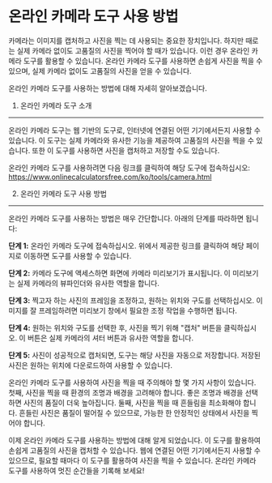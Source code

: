 온라인 카메라 도구 사용 방법
================

카메라는 이미지를 캡처하고 사진을 찍는 데 사용되는 중요한 장치입니다. 하지만 때로는 실제 카메라 없이도 고품질의 사진을 찍어야 할 때가 있습니다. 이런 경우 온라인 카메라 도구를 활용할 수 있습니다. 온라인 카메라 도구를 사용하면 손쉽게 사진을 찍을 수 있으며, 실제 카메라 없이도 고품질의 사진을 얻을 수 있습니다.

온라인 카메라 도구를 사용하는 방법에 대해 자세히 알아보겠습니다.

1. 온라인 카메라 도구 소개
----------------

온라인 카메라 도구는 웹 기반의 도구로, 인터넷에 연결된 어떤 기기에서든지 사용할 수 있습니다. 이 도구는 실제 카메라와 유사한 기능을 제공하여 고품질의 사진을 찍을 수 있습니다. 또한 이 도구를 사용하면 사진을 캡처하고 저장할 수도 있습니다.

온라인 카메라 도구를 사용하려면 다음 링크를 클릭하여 해당 도구에 접속하십시오: <https://www.onlinecalculatorsfree.com/ko/tools/camera.html>

2. 온라인 카메라 도구 사용 방법
-------------------

온라인 카메라 도구를 사용하는 방법은 매우 간단합니다. 아래의 단계를 따라하면 됩니다:

**단계 1:** 온라인 카메라 도구에 접속하십시오. 위에서 제공한 링크를 클릭하여 해당 페이지로 이동하면 도구를 사용할 수 있습니다.

**단계 2:** 카메라 도구에 액세스하면 화면에 카메라 미리보기가 표시됩니다. 이 미리보기는 실제 카메라의 뷰파인더와 유사한 역할을 합니다.

**단계 3:** 찍고자 하는 사진의 프레임을 조정하고, 원하는 위치와 구도를 선택하십시오. 이미지를 잘 프레임하려면 미리보기 창에서 필요한 조정 작업을 수행하면 됩니다.

**단계 4:** 원하는 위치와 구도를 선택한 후, 사진을 찍기 위해 "캡처" 버튼을 클릭하십시오. 이 버튼은 실제 카메라의 셔터 버튼과 유사한 역할을 합니다.

**단계 5:** 사진이 성공적으로 캡처되면, 도구는 해당 사진을 자동으로 저장합니다. 저장된 사진은 원하는 위치에 다운로드하여 사용할 수 있습니다.

온라인 카메라 도구를 사용하여 사진을 찍을 때 주의해야 할 몇 가지 사항이 있습니다. 첫째, 사진을 찍을 때 환경의 조명과 배경을 고려해야 합니다. 좋은 조명과 배경을 선택하면 사진의 품질이 더욱 높아집니다. 둘째, 사진을 찍을 때 흔들림을 최소화해야 합니다. 흔들린 사진은 품질이 떨어질 수 있으므로, 가능한 한 안정적인 상태에서 사진을 찍어야 합니다.

이제 온라인 카메라 도구를 사용하는 방법에 대해 알게 되었습니다. 이 도구를 활용하여 손쉽게 고품질의 사진을 캡처할 수 있습니다. 웹에 연결된 어떤 기기에서든지 사용할 수 있으므로, 필요할 때마다 이 도구를 활용하여 사진을 찍을 수 있습니다. 온라인 카메라 도구를 사용하여 멋진 순간들을 기록해 보세요!